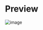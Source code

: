 # Preview
![image](https://github.com/tabularization/sign-up-form/assets/127825421/881e7115-498e-4fcd-9018-d2f445d7bb25)
